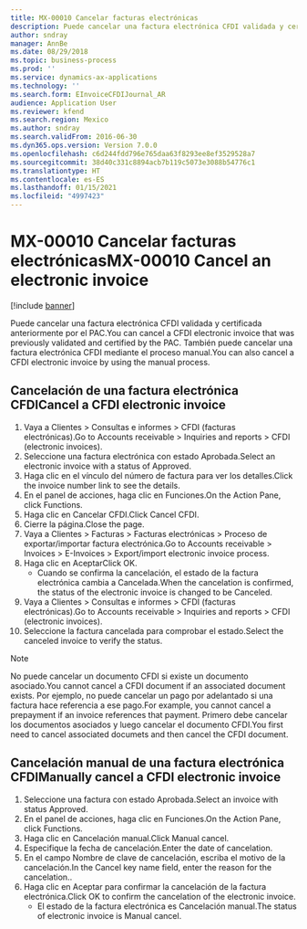 ```yaml
---
title: MX-00010 Cancelar facturas electrónicas
description: Puede cancelar una factura electrónica CFDI validada y certificada anteriormente por el PAC.
author: sndray
manager: AnnBe
ms.date: 08/29/2018
ms.topic: business-process
ms.prod: ''
ms.service: dynamics-ax-applications
ms.technology: ''
ms.search.form: EInvoiceCFDIJournal_AR
audience: Application User
ms.reviewer: kfend
ms.search.region: Mexico
ms.author: sndray
ms.search.validFrom: 2016-06-30
ms.dyn365.ops.version: Version 7.0.0
ms.openlocfilehash: c6d244fdd796e765daa63f8293ee8ef3529528a7
ms.sourcegitcommit: 38d40c331c8894acb7b119c5073e3088b54776c1
ms.translationtype: HT
ms.contentlocale: es-ES
ms.lasthandoff: 01/15/2021
ms.locfileid: "4997423"
---
```

# <a name="mx-00010-cancel-an-electronic-invoice"></a><span data-ttu-id="e28fe-103">MX-00010 Cancelar facturas electrónicas</span><span class="sxs-lookup"><span data-stu-id="e28fe-103">MX-00010 Cancel an electronic invoice</span></span>

[!include [banner](../../includes/banner.md)]

<span data-ttu-id="e28fe-104">Puede cancelar una factura electrónica CFDI validada y certificada anteriormente por el PAC.</span><span class="sxs-lookup"><span data-stu-id="e28fe-104">You can cancel a CFDI electronic invoice that was previously validated and certified by the PAC.</span></span> <span data-ttu-id="e28fe-105">También puede cancelar una factura electrónica CFDI mediante el proceso manual.</span><span class="sxs-lookup"><span data-stu-id="e28fe-105">You can also cancel a CFDI electronic invoice by using the manual process.</span></span>

## <a name="cancel-a-cfdi-electronic-invoice"></a><span data-ttu-id="e28fe-106">Cancelación de una factura electrónica CFDI</span><span class="sxs-lookup"><span data-stu-id="e28fe-106">Cancel a CFDI electronic invoice</span></span>
1. <span data-ttu-id="e28fe-107">Vaya a Clientes > Consultas e informes > CFDI (facturas electrónicas).</span><span class="sxs-lookup"><span data-stu-id="e28fe-107">Go to Accounts receivable > Inquiries and reports > CFDI (electronic invoices).</span></span>
2. <span data-ttu-id="e28fe-108">Seleccione una factura electrónica con estado Aprobada.</span><span class="sxs-lookup"><span data-stu-id="e28fe-108">Select an electronic invoice with a status of Approved.</span></span>
3. <span data-ttu-id="e28fe-109">Haga clic en el vínculo del número de factura para ver los detalles.</span><span class="sxs-lookup"><span data-stu-id="e28fe-109">Click the invoice number link to see the details.</span></span>
4. <span data-ttu-id="e28fe-110">En el panel de acciones, haga clic en Funciones.</span><span class="sxs-lookup"><span data-stu-id="e28fe-110">On the Action Pane, click Functions.</span></span>
5. <span data-ttu-id="e28fe-111">Haga clic en Cancelar CFDI.</span><span class="sxs-lookup"><span data-stu-id="e28fe-111">Click Cancel CFDI.</span></span>
6. <span data-ttu-id="e28fe-112">Cierre la página.</span><span class="sxs-lookup"><span data-stu-id="e28fe-112">Close the page.</span></span>
7. <span data-ttu-id="e28fe-113">Vaya a Clientes > Facturas > Facturas electrónicas > Proceso de exportar/importar factura electrónica.</span><span class="sxs-lookup"><span data-stu-id="e28fe-113">Go to Accounts receivable > Invoices > E-Invoices > Export/import electronic invoice process.</span></span>
8. <span data-ttu-id="e28fe-114">Haga clic en Aceptar</span><span class="sxs-lookup"><span data-stu-id="e28fe-114">Click OK.</span></span>
    * <span data-ttu-id="e28fe-115">Cuando se confirma la cancelación, el estado de la factura electrónica cambia a Cancelada.</span><span class="sxs-lookup"><span data-stu-id="e28fe-115">When the cancelation is confirmed, the status of the electronic invoice is changed to be Canceled.</span></span>  
9. <span data-ttu-id="e28fe-116">Vaya a Clientes > Consultas e informes > CFDI (facturas electrónicas).</span><span class="sxs-lookup"><span data-stu-id="e28fe-116">Go to Accounts receivable > Inquiries and reports > CFDI (electronic invoices).</span></span>
10. <span data-ttu-id="e28fe-117">Seleccione la factura cancelada para comprobar el estado.</span><span class="sxs-lookup"><span data-stu-id="e28fe-117">Select the canceled invoice to verify the status.</span></span>

>[!NOTE] 
> <span data-ttu-id="e28fe-118">No puede cancelar un documento CFDI si existe un documento asociado.</span><span class="sxs-lookup"><span data-stu-id="e28fe-118">You cannot cancel a CFDI document if an associated document exists.</span></span> <span data-ttu-id="e28fe-119">Por ejemplo, no puede cancelar un pago por adelantado si una factura hace referencia a ese pago.</span><span class="sxs-lookup"><span data-stu-id="e28fe-119">For example, you cannot cancel a prepayment if an invoice references that payment.</span></span> <span data-ttu-id="e28fe-120">Primero debe cancelar los documentos asociados y luego cancelar el documento CFDI.</span><span class="sxs-lookup"><span data-stu-id="e28fe-120">You first need to cancel associated documets and then cancel the CFDI document.</span></span>

## <a name="manually-cancel-a-cfdi-electronic-invoice"></a><span data-ttu-id="e28fe-121">Cancelación manual de una factura electrónica CFDI</span><span class="sxs-lookup"><span data-stu-id="e28fe-121">Manually cancel a CFDI electronic invoice</span></span>
1. <span data-ttu-id="e28fe-122">Seleccione una factura con estado Aprobada.</span><span class="sxs-lookup"><span data-stu-id="e28fe-122">Select an invoice with status Approved.</span></span>
2. <span data-ttu-id="e28fe-123">En el panel de acciones, haga clic en Funciones.</span><span class="sxs-lookup"><span data-stu-id="e28fe-123">On the Action Pane, click Functions.</span></span>
3. <span data-ttu-id="e28fe-124">Haga clic en Cancelación manual.</span><span class="sxs-lookup"><span data-stu-id="e28fe-124">Click Manual cancel.</span></span>
4. <span data-ttu-id="e28fe-125">Especifique la fecha de cancelación.</span><span class="sxs-lookup"><span data-stu-id="e28fe-125">Enter the date of cancelation.</span></span>
5. <span data-ttu-id="e28fe-126">En el campo Nombre de clave de cancelación, escriba el motivo de la cancelación.</span><span class="sxs-lookup"><span data-stu-id="e28fe-126">In the Cancel key name field, enter the reason for the cancelation..</span></span>
6. <span data-ttu-id="e28fe-127">Haga clic en Aceptar para confirmar la cancelación de la factura electrónica.</span><span class="sxs-lookup"><span data-stu-id="e28fe-127">Click OK to confirm the cancelation of the electronic invoice.</span></span>
    * <span data-ttu-id="e28fe-128">El estado de la factura electrónica es Cancelación manual.</span><span class="sxs-lookup"><span data-stu-id="e28fe-128">The status of electronic invoice is Manual cancel.</span></span>  

